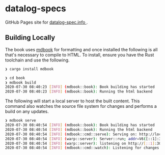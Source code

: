 # datalog-specs

GitHub Pages site for [datalog-spec.info ](https://datalog-spec.info).

## Building Locally

The book uses [mdbook](https://rust-lang.github.io/mdBook/) for formatting and once installed the following is all that's
necessary to compile to HTML. To install, ensure you have the Rust toolchain and use the following.

```bash
❯ cargo install mdbook
```


```bash
❯ cd book
❯ mdbook build
2020-07-30 08:40:23 [INFO] (mdbook::book): Book building has started
2020-07-30 08:40:23 [INFO] (mdbook::book): Running the html backend
```

The following will start a local server to host the built content. This command also watches the source file system for
changes and performs a build on any updates.

```bash
❯ mdbook serve
2020-07-30 08:40:54 [INFO] (mdbook::book): Book building has started
2020-07-30 08:40:54 [INFO] (mdbook::book): Running the html backend
2020-07-30 08:40:54 [INFO] (mdbook::cmd::serve): Serving on: http://localhost:3000
2020-07-30 08:40:54 [INFO] (warp::server): Server::run; addr=V6([::1]:3000)
2020-07-30 08:40:54 [INFO] (warp::server): listening on http://[::1]:3000
2020-07-30 08:40:54 [INFO] (mdbook::cmd::watch): Listening for changes...
```


